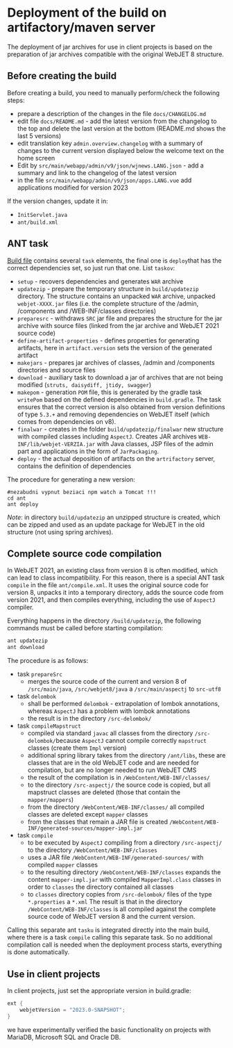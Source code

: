 # Deployment of the build on artifactory/maven server

The deployment of jar archives for use in client projects is based on the preparation of jar archives compatible with the original WebJET 8 structure.

## Before creating the build

Before creating a build, you need to manually perform/check the following steps:
- prepare a description of the changes in the file `docs/CHANGELOG.md`
- edit file `docs/README.md` - add the latest version from the changelog to the top and delete the last version at the bottom (README.md shows the last 5 versions)
- edit translation key `admin.overview.changelog` with a summary of changes to the current version displayed below the welcome text on the home screen
- Edit by `src/main/webapp/admin/v9/json/wjnews.LANG.json` - add a summary and link to the changelog of the latest version
- in the file `src/main/webapp/admin/v9/json/apps.LANG.vue` add applications modified for version 2023

If the version changes, update it in:
- `InitServlet.java`
- `ant/build.xml`

## ANT task

[Build file](../../../ant/build.xml) contains several `task` elements, the final one is `deploy`that has the correct dependencies set, so just run that one. List `taskov`:
- `setup` - recovers dependencies and generates `WAR` archive
- `updatezip` - prepare the temporary structure in `build/updatezip` directory. The structure contains an unpacked `WAR` archive, unpacked `webjet-XXXX.jar` files (i.e. the complete structure of the /admin, /components and /WEB-INF/classes directories)
- `preparesrc` - withdraws `SRC` jar file and prepares the structure for the jar archive with source files (linked from the jar archive and WebJET 2021 source code)
- `define-artifact-properties` - defines properties for generating artifacts, here in `artifact.version` sets the version of the generated artifact
- `makejars` - prepares jar archives of classes, /admin and /components directories and source files
- `download` - auxiliary task to download a jar of archives that are not being modified (`struts, daisydiff, jtidy, swagger`)
- `makepom` - generation `POM` file, this is generated by the gradle task `writePom` based on the defined dependencies in `build.gradle`. The task ensures that the correct version is also obtained from version definitions of type `5.3.+` and removing dependencies on WebJET itself (which comes from dependencies on v8).
- `finalwar` - creates in the folder `build/updatezip/finalwar` new structure with compiled classes including `AspectJ`. Creates JAR archives `WEB-INF/lib/webjet-VERZIA.jar` with Java classes, JSP files of the admin part and applications in the form of `JarPackaging`.
- `deploy` - the actual deposition of artifacts on the `artrifactory` server, contains the definition of dependencies

The procedure for generating a new version:

```shell
#nezabudni vypnut beziaci npm watch a Tomcat !!!
cd ant
ant deploy
```

*Note*: in directory `build/updatezip` an unzipped structure is created, which can be zipped and used as an update package for WebJET in the old structure (not using spring archives).
## Complete source code compilation

In WebJET 2021, an existing class from version 8 is often modified, which can lead to class incompatibility. For this reason, there is a special ANT task `compile` in the file `ant/compile.xml`. It uses the original source code for version 8, unpacks it into a temporary directory, adds the source code from version 2021, and then compiles everything, including the use of `AspectJ` compiler.

Everything happens in the directory `/build/updatezip`, the following commands must be called before starting compilation:

```sh
ant updatezip
ant download
```

The procedure is as follows:
- task `prepareSrc`
	- merges the source code of the current and version 8 of `/src/main/java`, `/src/webjet8/java` a `/src/main/aspectj` to `src-utf8`
- task `delombok`
	- shall be performed `delombok` - extrapolation of lombok annotations, whereas `AspectJ` has a problem with lombok annotations
	- the result is in the directory `/src-delombok/`
- task `compileMapstruct`
	- compiled via standard `javac` all classes from the directory `/src-delombok/`because `AspectJ` cannot compile correctly `mapstruct` classes (create them `Impl` version)
	- additional spring library takes from the directory `/ant/libs`, these are classes that are in the old WebJET code and are needed for compilation, but are no longer needed to run WebJET CMS
	- the result of the compilation is in `/WebContent/WEB-INF/classes/`
	- to the directory `/src-aspectj/` the source code is copied, but all mapstruct classes are deleted (those that contain the `mapper/mappers`)
	- from the directory `/WebContent/WEB-INF/classes/` all compiled classes are deleted except `mapper` classes
	- from the classes that remain a JAR file is created `/WebContent/WEB-INF/generated-sources/mapper-impl.jar`
- task `compile`
	- to be executed by `AspectJ` compiling from a directory `/src-aspectj/` to the directory `/WebContent/WEB-INF/classes`
	- uses a JAR file `/WebContent/WEB-INF/generated-sources/` with compiled `mapper` classes
	- to the resulting directory `/WebContent/WEB-INF/classes` expands the content `mapper-impl.jar` with compiled `MapperImpl.class` classes in order to `classes` the directory contained all classes
	- to `classes` directory copies from `/src-delombok/` files of the type `*.properties` a `*.xml`
The result is that in the directory `/WebContent/WEB-INF/classes` is all compiled against the complete source code of WebJET version 8 and the current version.

Calling this separate ant `tasku` is integrated directly into the main build, where there is a task `compile` calling this separate task. So no additional compilation call is needed when the deployment process starts, everything is done automatically.

## Use in client projects

In client projects, just set the appropriate version in build.gradle:

```gradle
ext {
    webjetVersion = "2023.0-SNAPSHOT";
}
```

we have experimentally verified the basic functionality on projects with MariaDB, Microsoft SQL and Oracle DB.
